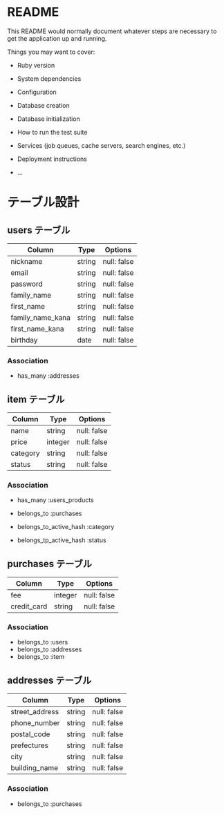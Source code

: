 # README

This README would normally document whatever steps are necessary to get the
application up and running.

Things you may want to cover:

* Ruby version

* System dependencies

* Configuration

* Database creation

* Database initialization

* How to run the test suite

* Services (job queues, cache servers, search engines, etc.)

* Deployment instructions

* ...


# テーブル設計

## users テーブル

| Column           | Type   | Options     |
| ---------------- | ------ | ----------- |
| nickname         | string | null: false |
| email            | string | null: false |
| password         | string | null: false |
| family_name      | string | null: false |
| first_name       | string | null: false |
| family_name_kana | string | null: false |
| first_name_kana  | string | null: false |
| birthday         | date   | null: false |




### Association

- has_many :addresses


## item テーブル

| Column     | Type    | Options     |
| ---------- | ------- | ----------- |
| name       | string  | null: false |
| price      | integer | null: false |
| category   | string  | null: false |
| status     | string  | null: false |

### Association

- has_many   :users_products
- belongs_to :purchases

- belongs_to_active_hash :category
- belongs_tp_active_hash :status

##  purchases テーブル

| Column        | Type    | Options     |
| ------------- | ------- | ----------- |
| fee           | integer | null: false |
| credit_card   | string  | null: false |

### Association
- belongs_to :users
- belongs_to :addresses
- belongs_to :item

##  addresses テーブル

| Column          | Type    | Options     |
| --------------- | ------- | ----------- |
| street_address  | string  | null: false |
| phone_number    | string  | null: false |
| postal_code     | string  | null: false |
| prefectures     | string  | null: false |
| city            | string  | null: false |
| building_name   | string  | null: false |

### Association


- belongs_to :purchases

